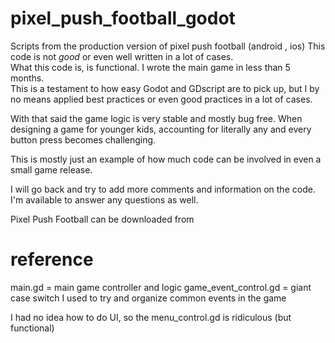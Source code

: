 # pixel_push_football_godot
Scripts from the production version of pixel push football (android , ios) 
This code is not *good* or even well written in a lot of cases.  
What this code is, is functional. I wrote the main game in less than 5 months.  
This is a testament to how easy Godot and GDscript are to pick up, but I by no means applied 
best practices or even good practices in a lot of cases.   

With that said the game logic is very stable 
and mostly bug free. When designing a game for younger kids, accounting for literally any and every button press becomes challenging. 

This is mostly just an example of how much code can be involved in even a small game release.  


I will go back and try to add more comments and information on the code. I'm available to answer any questions as well. 


Pixel Push Football can be downloaded from 

# reference 
main.gd = main game controller and logic 
game_event_control.gd = giant case switch I used to try and organize common events in the game 


I had no idea how to do UI, so the menu_control.gd is ridiculous (but functional)

